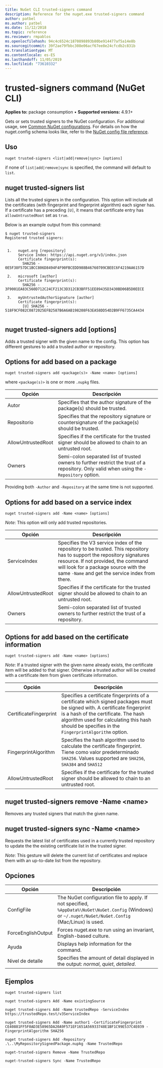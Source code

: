```yaml
---
title: NuGet CLI trusted-signers command
description: Reference for the nuget.exe trusted-signers command
author: patbel
ms.author: patbel
ms.date: 11/12/2018
ms.topic: reference
ms.reviewer: rmpablos
ms.openlocfilehash: 94c4c6524c1870898893b80be914477af5a14e8b
ms.sourcegitcommit: 39f2ae79fbbc308e06acf67ee8e24cfcdb2c831b
ms.translationtype: MT
ms.contentlocale: es-ES
ms.lasthandoff: 11/05/2019
ms.locfileid: "73610332"
---
```

# <a name="trusted-signers-command-nuget-cli"></a>trusted-signers command (NuGet CLI)

**Applies to:** package consumption &bullet; **Supported versions:** 4.9.1+

Gets or sets trusted signers to the NuGet configuration. For additional usage, see [Common NuGet configurations](../../consume-packages/configuring-nuget-behavior.md). For details on how the nuget.config schema looks like, refer to the [NuGet config file reference](../nuget-config-file.md).

## <a name="usage"></a>Uso

```cli
nuget trusted-signers <list|add|remove|sync> [options]
```

if none of `list|add|remove|sync` is specified, the command will default to `list`.

## <a name="nuget-trusted-signers-list"></a>nuget trusted-signers list

Lists all the trusted signers in the configuration. This option will include all the certificates (with fingerprint and fingerprint algorithm) each signer has. If a certificate has a preceding `[U]`, it means that certificate entry has `allowUntrustedRoot` set as `true`.

Below is an example output from this command:

```cli
$ nuget trusted-signers
Registered trusted signers:


 1.   nuget.org [repository]
      Service Index: https://api.nuget.org/v3/index.json
      Certificate fingerprint(s):
        SHA256 - 0E5F38F57DC1BCC806D8494F4F90FBCEDD988B46760709CBEEC6F4219AA6157D

 2.   microsoft [author]
      Certificate fingerprint(s):
        SHA256 - 3F9001EA83C560D712C24CF213C3D312CB3BFF51EE89435D3430BD06B5D0EECE

 3.   myUntrustedAuthorSignature [author]
      Certificate fingerprint(s):
        [U] SHA256 - 518F9CF082C0872025EFB2587B6A6AB198208F63EA58DD54D2B9FF6735CA4434
        
```

## <a name="nuget-trusted-signers-add-options"></a>nuget trusted-signers add [options]

Adds a trusted signer with the given name to the config. This option has different gestures to add a trusted author or repository.

## <a name="options-for-add-based-on-a-package"></a>Options for add based on a package

```cli
nuget trusted-signers add <package(s)> -Name <name> [options]
```

where `<package(s)>` is one or more `.nupkg` files.

| Opción | Descripción |
| --- | --- |
| Autor | Specifies that the author signature of the package(s) should be trusted. |
| Repositorio | Specifies that the repository signature or countersignature of the package(s) should be trusted. |
| AllowUntrustedRoot | Specifies if the certificate for the trusted signer should be allowed to chain to an untrusted root. |
| Owners | Semi-colon separated list of trusted owners to further restrict the trust of a repository. Only valid when using the `-Repository` option. |

Providing both `-Author` and `-Repository` at the same time is not supported.

## <a name="options-for-add-based-on-a-service-index"></a>Options for add based on a service index

```cli
nuget trusted-signers add -Name <name> [options]
```

_Note_: This option will only add trusted repositories. 

| Opción | Descripción |
| --- | --- |
| ServiceIndex | Specifies the V3 service index of the repository to be trusted. This repository has to support the repository signatures resource. If not provided, the command will look for a package source with the same `-Name` and get the service index from there. |
| AllowUntrustedRoot | Specifies if the certificate for the trusted signer should be allowed to chain to an untrusted root. |
| Owners | Semi-colon separated list of trusted owners to further restrict the trust of a repository. |

## <a name="options-for-add-based-on-the-certificate-information"></a>Options for add based on the certificate information

```cli
nuget trusted-signers add -Name <name> [options]
```

_Note_: If a trusted signer with the given name already exists, the certificate item will be added to that signer. Otherwise a trusted author will be created with a certificate item from given certificate information.

| Opción | Descripción |
| --- | --- |
| CertificateFingerprint | Specifies a certificate fingerprints of a certificate which signed packages must be signed with. A certificate fingerprint is a hash of the certificate. The hash algorithm used for calculating this hash should be specifies in the `FingerprintAlgorithm` option. |
| FingerprintAlgorithm | Specifies the hash algorithm used to calculate the certificate fingerprint. Tiene como valor predeterminado `SHA256`. Values supported are `SHA256`, `SHA384` and `SHA512` |
| AllowUntrustedRoot | Specifies if the certificate for the trusted signer should be allowed to chain to an untrusted root. |

## <a name="nuget-trusted-signers-remove--name-name"></a>nuget trusted-signers remove -Name \<name\>

Removes any trusted signers that match the given name.

## <a name="nuget-trusted-signers-sync--name-name"></a>nuget trusted-signers sync -Name \<name\>

Requests the latest list of certificates used in a currently trusted repository to update the the existing certificate list in the trusted signer.

_Note_: This gesture will delete the current list of certificates and replace them with an up-to-date list from the repository.

## <a name="options"></a>Opciones

| Opción | Descripción |
| --- | --- |
| ConfigFile | The NuGet configuration file to apply. If not specified, `%AppData%\NuGet\NuGet.Config` (Windows) or `~/.nuget/NuGet/NuGet.Config` (Mac/Linux) is used.|
| ForceEnglishOutput | Forces nuget.exe to run using an invariant, English-based culture. |
| Ayuda | Displays help information for the command. |
| Nivel de detalle | Specifies the amount of detail displayed in the output: *normal*, *quiet*, *detailed*. |

## <a name="examples"></a>Ejemplos

```cli
nuget trusted-signers list

nuget trusted-signers Add -Name existingSource

nuget trusted-signers Add -Name trustedRepo -ServiceIndex https://trustedRepo.test/v3ServiceIndex

nuget trusted-signers Add -Name author1 -CertificateFingerprint CE40881FF5F0AD3E58965DA20A9F571EF1651A56933748E1BF1C99E537C4E039 -FingerprintAlgorithm SHA256

nuget trusted-signers Add -Repository .\..\MyRepositorySignedPackage.nupkg -Name TrustedRepo

nuget-trusted-signers Remove -Name TrustedRepo

nuget-trusted-signers Sync -Name TrustedRepo
```
